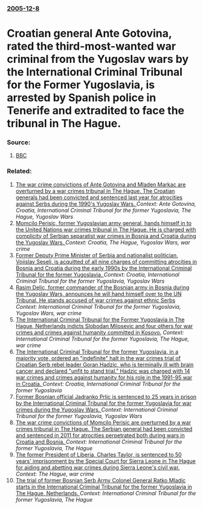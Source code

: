 ### [2005-12-8](/news/2005/12/8/index.md)

#  Croatian general Ante Gotovina, rated the third-most-wanted war criminal from the Yugoslav wars by the International Criminal Tribunal for the Former Yugoslavia, is arrested by Spanish police in Tenerife and extradited to face the tribunal in The Hague. 




### Source:

1. [BBC](http://news.bbc.co.uk/1/hi/world/europe/4510122.stm)

### Related:

1. [The war crime convictions of Ante Gotovina and Mladen Markac are overturned by a war crimes tribunal in The Hague. The Croatian generals had been convicted and sentenced last year for atrocities against Serbs during the 1990's Yugoslav Wars. ](/news/2012/11/16/the-war-crime-convictions-of-ante-gotovina-and-mladen-markaa-are-overturned-by-a-war-crimes-tribunal-in-the-hague-the-croatian-generals-ha.md) _Context: Ante Gotovina, Croatia, International Criminal Tribunal for the former Yugoslavia, The Hague, Yugoslav Wars_
2. [ Momcilo Perisic, former Yugoslavian army general, hands himself in to the United Nations war crimes tribunal in The Hague. He is charged with complicity of Serbian separatist war crimes in Bosnia and Croatia during the Yugoslav Wars. ](/news/2005/03/7/momailo-peria-ia-former-yugoslavian-army-general-hands-himself-in-to-the-united-nations-war-crimes-tribunal-in-the-hague-he-is-charged.md) _Context: Croatia, The Hague, Yugoslav Wars, war crime_
3. [Former Deputy Prime Minister of Serbia and nationalist politician, Vojislav Seselj, is acquitted of all nine charges of committing atrocities in Bosnia and Croatia during the early 1990s by the International Criminal Tribunal for the former Yugoslavia. ](/news/2016/03/31/former-deputy-prime-minister-of-serbia-and-nationalist-politician-vojislav-a-ea-elj-is-acquitted-of-all-nine-charges-of-committing-atrocit.md) _Context: Croatia, International Criminal Tribunal for the former Yugoslavia, Yugoslav Wars_
4. [ Rasim Delic, former commander of the Bosnian army in Bosnia during the Yugoslav Wars, announces he will hand himself over to the UN Tribunal. He stands accused of war crimes against ethnic Serbs ](/news/2005/02/23/rasim-delia-former-commander-of-the-bosnian-army-in-bosnia-during-the-yugoslav-wars-announces-he-will-hand-himself-over-to-the-un-tribun.md) _Context: International Criminal Tribunal for the former Yugoslavia, Yugoslav Wars, war crime_
5. [ The International Criminal Tribunal for the Former Yugoslavia in The Hague, Netherlands indicts Slobodan Milosevic and four others for war crimes and crimes against humanity committed in Kosovo.](/news/1999/05/27/the-international-criminal-tribunal-for-the-former-yugoslavia-in-the-hague-netherlands-indicts-slobodan-miloa-evia-and-four-others-for-wa.md) _Context: International Criminal Tribunal for the former Yugoslavia, The Hague, war crime_
6. [The International Criminal Tribunal for the former Yugoslavia, in a majority vote, ordered an "indefinite" halt in the war crimes trial of Croatian Serb rebel leader Goran Hadzic, who is terminally ill with brain cancer and declared "unfit to stand trial." Hadzic was charged with 14 war crimes and crimes against humanity for his role in the 1991-95 war in Croatia. ](/news/2016/04/6/the-international-criminal-tribunal-for-the-former-yugoslavia-in-a-majority-vote-ordered-an-indefinite-halt-in-the-war-crimes-trial-of-c.md) _Context: Croatia, International Criminal Tribunal for the former Yugoslavia_
7. [Former Bosnian official Jadranko Prlic is sentenced to 25 years in prison by the International Criminal Tribunal for the former Yugoslavia for war crimes during the Yugoslav Wars. ](/news/2013/05/29/former-bosnian-official-jadranko-prlia-is-sentenced-to-25-years-in-prison-by-the-international-criminal-tribunal-for-the-former-yugoslavia.md) _Context: International Criminal Tribunal for the former Yugoslavia, Yugoslav Wars_
8. [The war crime convictions of Momcilo Perisic are overturned by a war crimes tribunal in The Hague. The Serbian general had been convicted and sentenced in 2011 for atrocities perpetrated both during wars in Croatia and Bosnia. ](/news/2013/02/28/the-war-crime-convictions-of-momailo-peria-ia-are-overturned-by-a-war-crimes-tribunal-in-the-hague-the-serbian-general-had-been-convicted.md) _Context: International Criminal Tribunal for the former Yugoslavia, The Hague_
9. [The former President of Liberia, Charles Taylor, is sentenced to 50 years' imprisonment by the Special Court for Sierra Leone in The Hague for aiding and abetting war crimes during Sierra Leone's civil war. ](/news/2012/05/30/the-former-president-of-liberia-charles-taylor-is-sentenced-to-50-years-imprisonment-by-the-special-court-for-sierra-leone-in-the-hague-f.md) _Context: The Hague, war crime_
10. [The trial of former Bosnian Serb Army Colonel General Ratko Mladic starts in the International Criminal Tribunal for the former Yugoslavia in The Hague, Netherlands. ](/news/2012/05/16/the-trial-of-former-bosnian-serb-army-colonel-general-ratko-mladia-starts-in-the-international-criminal-tribunal-for-the-former-yugoslavia.md) _Context: International Criminal Tribunal for the former Yugoslavia, The Hague_
